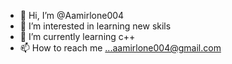 - 👋 Hi, I’m @Aamirlone004
- 👀 I’m interested in learning new skils
- 🌱 I’m currently learning c++
- 📫 How to reach me ...aamirlone004@gmail.com

<!---
Aamirlone004/Aamirlone004 is a ✨ special ✨ repository because its `README.md` (this file) appears on your GitHub profile.
You can click the Preview link to take a look at your changes.
--->
